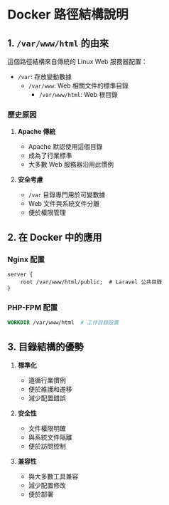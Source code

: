 # Docker 路徑結構說明

## 1. `/var/www/html` 的由來
這個路徑結構來自傳統的 Linux Web 服務器配置：

- `/var`: 存放變動數據
  - `/var/www`: Web 相關文件的標準目錄
    - `/var/www/html`: Web 根目錄

### 歷史原因
1. **Apache 傳統**
   - Apache 默認使用這個目錄
   - 成為了行業標準
   - 大多數 Web 服務器沿用此慣例

2. **安全考慮**
   - `/var` 目錄專門用於可變數據
   - Web 文件與系統文件分離
   - 便於權限管理

## 2. 在 Docker 中的應用

### Nginx 配置
```nginx
server {
    root /var/www/html/public;  # Laravel 公共目錄
}
```

### PHP-FPM 配置
```dockerfile
WORKDIR /var/www/html  # 工作目錄設置
```

## 3. 目錄結構的優勢
1. **標準化**
   - 遵循行業慣例
   - 便於維護和遷移
   - 減少配置錯誤

2. **安全性**
   - 文件權限明確
   - 與系統文件隔離
   - 便於訪問控制

3. **兼容性**
   - 與大多數工具兼容
   - 減少配置修改
   - 便於部署 